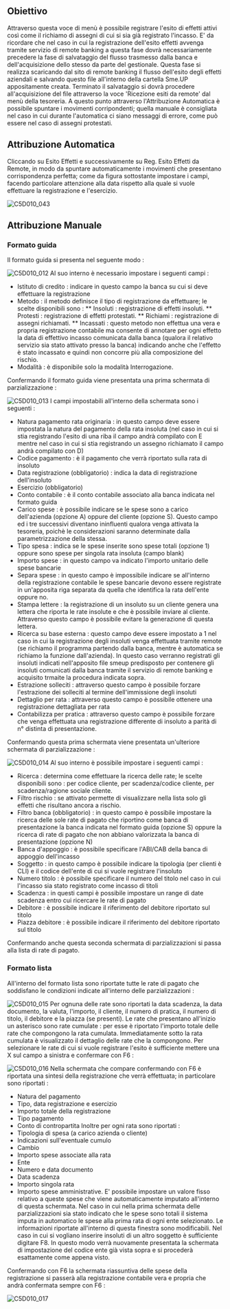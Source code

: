 ## Obiettivo
Attraverso questa voce di menù è possibile registrare l'esito di effetti attivi così come il richiamo di assegni di cui si sia già registrato l'incasso.
E' da ricordare che nel caso in cui la registrazione dell'esito effetti avvenga tramite servizio di remote banking a questa fase dovrà necessariamente precedere la fase di salvataggio del flusso trasmesso dalla banca e dell'acquisizione dello stesso da parte del gestionale. Questa fase si realizza scaricando dal sito di remote banking il flusso dell'esito degli effetti aziendali e salvando questo file all'interno della cartella Sme.UP appositamente creata. Terminato il salvataggio si dovrà procedere all'acquisizione del file attraverso la voce 'Ricezione esiti da remote' dal menù della tesoreria. A questo punto attraverso l'Attribuzione Automatica è possibile spuntare i movimenti corripondenti; quella manuale è consigliata nel caso in cui durante l'automatica ci siano messaggi di errore, come può essere nel caso di assegni protestati.

## Attribuzione Automatica
Cliccando su Esito Effetti e successivamente su Reg. Esito Effetti da Remote, in modo da spuntare automaticamente i movimenti che presentano corrispondenza perfetta; come da figura sottostante impostare i campi, facendo particolare attenzione alla data rispetto alla quale si vuole effettuare la registrazione e l'esercizio.

![C5D010_043](http://localhost:3000/immagini/MBDOC_OGG-P_C5RR05L/C5D010_043.png)
## Attribuzione Manuale

### Formato guida
Il formato guida si presenta nel seguente modo : 

![C5D010_012](http://localhost:3000/immagini/MBDOC_OGG-P_C5RR05L/C5D010_012.png)
Al suo interno è necessario impostare i seguenti campi : 
 * Istituto di credito :  indicare in questo campo la banca su cui si deve effettuare la registrazione
 * Metodo :  il metodo definisce il tipo di registrazione da effettuare; le scelte disponibili sono : 
 ** Insoluti :  registrazione di effetti insoluti.
 ** Protesti :  registrazione di effetti protestati.
 ** Richiami :  registrazione di assegni richiamati.
 ** Incassati :  questo metodo non effettua una vera e propria registrazione contabile ma consente di annotare per ogni effetto la data di effettivo incasso comunicata dalla banca (qualora il relativo servizio sia stato attivato presso la banca) indicando anche che l'effetto è stato incassato e quindi non concorre più alla composizione del rischio.
 * Modalità :  è disponibile solo la modalità Interrogazione.

Confermando il formato guida viene presentata una prima schermata di parzializzazione : 

![C5D010_013](http://localhost:3000/immagini/MBDOC_OGG-P_C5RR05L/C5D010_013.png)
I campi impostabili all'interno della schermata sono i seguenti : 
 * Natura pagamento rata originaria :  in questo campo deve essere impostata la natura del pagamento della rata insoluta (nel caso in cui si stia registrando l'esito di una riba il campo andrà compilato con E mentre nel caso in cui si stia registrando un assegno richiamato il campo andrà compilato con D)
 * Codice pagamento :  è il pagamento che verrà riportato sulla rata di insoluto
 * Data registrazione (obbligatorio) :  indica la data di registrazione dell'insoluto
 * Esercizio (obbligatorio)
 * Conto contabile :  è il conto contabile associato alla banca indicata nel formato guida
 * Carico spese :  è possibile indicare se le spese sono a carico dell'azienda (opzione A) oppure del cliente (opzione S). Questo campo ed i tre successivi diventano ininfluenti qualora venga attivata la tesoreria, poichè le considerazioni saranno determinate dalla parametrizzazione della stessa.
 * Tipo spesa :  indica se le spese inserite sono spese totali (opzione 1) oppure sono spese per singola rata insoluta (campo blank)
 * Importo spese :  in questo campo va indicato l'importo unitario delle spese bancarie
 * Separa spese :  in questo campo è impossibile indicare se all'interno della registrazione contabile le spese bancarie devono essere registrate in un'apposita riga separata da quella che identifica la rata dell'ente oppure no.
 * Stampa lettere :  la registrazione di un insoluto su un cliente genera una lettera che riporta le rate insolute e che è possibile inviare al cliente. Attraverso questo campo è possibile evitare la generazione di questa lettera.
 * Ricerca su base esterna :  questo campo deve essere impostato a 1 nel caso in cui la registrazione degli insoluti venga effettuata tramite remote (se richiamo il programma partendo dalla banca, mentre è automatica se richiamo la funzione dall'azienda). In questo caso verranno registrati gli insoluti indicati nell'apposito file smeup predisposto per contenere gli insoluti comunicati dalla banca tramite il servizio di remote banking e acquisito trmaite la procedura indicata sopra.
 * Estrazione solleciti :  attraverso questo campo è possibile forzare l'estrazione dei solleciti al termine dell'immissione degli insoluti
 * Dettaglio per rata :  attraverso questo campo è possibile ottenere una registrazione dettagliata per rata
 * Contabilizza per pratica :  attraverso questo campo è possibile forzare che venga effettuata una registrazione differente di insoluto a parità di n° distinta di presentazione.

Confermando questa prima schermata viene presentata un'ulteriore schermata di parzializzazione : 

![C5D010_014](http://localhost:3000/immagini/MBDOC_OGG-P_C5RR05L/C5D010_014.png)
Al suo interno è possibile impostare i seguenti campi : 
 * Ricerca :  determina come effettuare la ricerca delle rate; le scelte disponibili sono :  per codice cliente, per scadenza/codice cliente, per scadenza/ragione sociale cliente.
 * Filtro rischio :  se attivato permette di visualizzare nella lista solo gli effetti che risultano ancora a rischio.
 * Filtro banca (obbligatorio) :  in questo campo è possibile impostare la ricerca delle sole rate di pagato che riportino come banca di presentazione la banca indicata nel formato guida (opzione S) oppure la ricerca di rate di pagato che non abbiano valorizzata la banca di presentazione (opzione N)
 * Banca d'appoggio :  è possibile specificare l'ABI/CAB della banca di appoggio dell'incasso
 * Soggetto :  in questo campo è possibile indicare la tipologia (per clienti è CLI) e il codice dell'ente di cui si vuole registrare l'insoluto
 * Numero titolo :  è possibile specificare il numero del titolo nel caso in cui l'incasso sia stato registrato come incasso di titoli
 * Scadenza :  in questi campi è possibile impostare un range di date scadenza entro cui ricercare le rate di pagato
 * Debitore :  è possibile indicare il riferimento del debitore riportato sul titolo
 * Piazza debitore :  è possibile indicare il riferimento del debitore riportato sul titolo

Confermando anche questa seconda schermata di parzializzazioni si passa alla lista di rate di pagato.

### Formato lista
All'interno del formato lista sono riportate tutte le rate di pagato che soddisfano le condizioni indicate all'interno delle parzializzazioni : 

![C5D010_015](http://localhost:3000/immagini/MBDOC_OGG-P_C5RR05L/C5D010_015.png)
Per ognuna delle rate sono riportati la data scadenza, la data documento, la valuta, l'importo, il cliente, il numero di pratica, il numero di titolo, il debitore e la piazza (se presenti).
Le rate che presentano all'inizio un asterisco sono rate cumulate :  per esse è riportato l'importo totale delle rate che compongono la rata cumulata. Immediatamente sotto la rata cumulata è visualizzato il dettaglio delle rate che la compongono.
Per selezionare le rate di cui si vuole registrare l'esito è sufficiente mettere una X sul campo a sinistra e confermare con F6 : 

![C5D010_016](http://localhost:3000/immagini/MBDOC_OGG-P_C5RR05L/C5D010_016.png)
Nella schermata che compare confermando con F6 è riportata una sintesi della registrazione che verrà effettuata; in particolare sono riportati : 
 * Natura del pagamento
 * Tipo, data registrazione e esercizio
 * Importo totale della registrazione
 * Tipo pagamento
 * Conto di contropartita
Inoltre per ogni rata sono riportati : 
 * Tipologia di spesa (a carico azienda o cliente)
 * Indicazioni sull'eventuale cumulo
 * Cambio
 * Importo spese associate alla rata
 * Ente
 * Numero e data documento
 * Data scadenza
 * Importo singola rata
 * Importo spese amministrative. E' possibile impostare un valore fisso relativo a queste spese che viene automaticamente imputato all'interno di questa schermata.
Nel caso in cui nella prima schermata delle parzializzazioni sia stato indicato che le spese sono totali il sistema imputa in automatico le spese alla prima rata di ogni ente selezionato.
Le informazioni riportate all'interno di questa finestra sono modificabili.
Nel caso in cui si vogliano inserire insoluti di un altro soggetto è sufficiente digitare F8. In questo modo verrà nuovamente presentata la schermata di impostazione del codice ente già vista sopra e si procederà esattamente come appena visto.

Confermando con F6 la schermata riassuntiva delle spese della registrazione si passerà alla registrazione contabile vera e propria che andrà confermata sempre con F6 : 

![C5D010_017](http://localhost:3000/immagini/MBDOC_OGG-P_C5RR05L/C5D010_017.png)